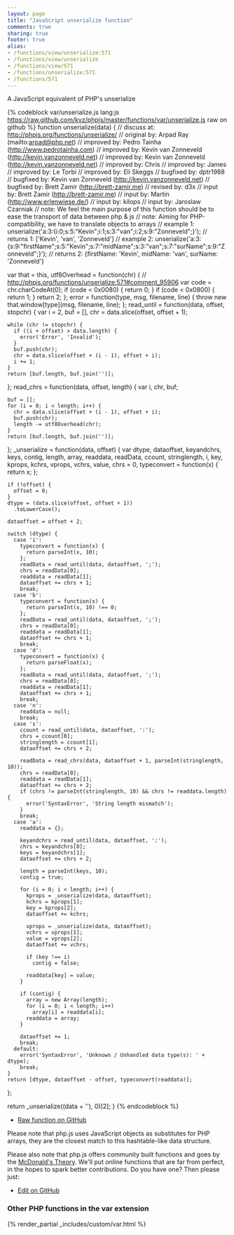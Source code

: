 ```yaml
---
layout: page
title: "JavaScript unserialize function"
comments: true
sharing: true
footer: true
alias:
- /functions/view/unserialize:571
- /functions/view/unserialize
- /functions/view/571
- /functions/unserialize:571
- /functions/571
---
```

<!-- Generated by Rakefile:build -->
A JavaScript equivalent of PHP's unserialize

{% codeblock var/unserialize.js lang:js https://raw.github.com/kvz/phpjs/master/functions/var/unserialize.js raw on github %}
function unserialize(data) {
  //  discuss at: http://phpjs.org/functions/unserialize/
  // original by: Arpad Ray (mailto:arpad@php.net)
  // improved by: Pedro Tainha (http://www.pedrotainha.com)
  // improved by: Kevin van Zonneveld (http://kevin.vanzonneveld.net)
  // improved by: Kevin van Zonneveld (http://kevin.vanzonneveld.net)
  // improved by: Chris
  // improved by: James
  // improved by: Le Torbi
  // improved by: Eli Skeggs
  // bugfixed by: dptr1988
  // bugfixed by: Kevin van Zonneveld (http://kevin.vanzonneveld.net)
  // bugfixed by: Brett Zamir (http://brett-zamir.me)
  //  revised by: d3x
  //    input by: Brett Zamir (http://brett-zamir.me)
  //    input by: Martin (http://www.erlenwiese.de/)
  //    input by: kilops
  //    input by: Jaroslaw Czarniak
  //        note: We feel the main purpose of this function should be to ease the transport of data between php & js
  //        note: Aiming for PHP-compatibility, we have to translate objects to arrays
  //   example 1: unserialize('a:3:{i:0;s:5:"Kevin";i:1;s:3:"van";i:2;s:9:"Zonneveld";}');
  //   returns 1: ['Kevin', 'van', 'Zonneveld']
  //   example 2: unserialize('a:3:{s:9:"firstName";s:5:"Kevin";s:7:"midName";s:3:"van";s:7:"surName";s:9:"Zonneveld";}');
  //   returns 2: {firstName: 'Kevin', midName: 'van', surName: 'Zonneveld'}

  var that = this,
    utf8Overhead = function(chr) {
      // http://phpjs.org/functions/unserialize:571#comment_95906
      var code = chr.charCodeAt(0);
      if (code < 0x0080) {
        return 0;
      }
      if (code < 0x0800) {
        return 1;
      }
      return 2;
    };
  error = function(type, msg, filename, line) {
    throw new that.window[type](msg, filename, line);
  };
  read_until = function(data, offset, stopchr) {
    var i = 2,
      buf = [],
      chr = data.slice(offset, offset + 1);

    while (chr != stopchr) {
      if ((i + offset) > data.length) {
        error('Error', 'Invalid');
      }
      buf.push(chr);
      chr = data.slice(offset + (i - 1), offset + i);
      i += 1;
    }
    return [buf.length, buf.join('')];
  };
  read_chrs = function(data, offset, length) {
    var i, chr, buf;

    buf = [];
    for (i = 0; i < length; i++) {
      chr = data.slice(offset + (i - 1), offset + i);
      buf.push(chr);
      length -= utf8Overhead(chr);
    }
    return [buf.length, buf.join('')];
  };
  _unserialize = function(data, offset) {
    var dtype, dataoffset, keyandchrs, keys, contig,
      length, array, readdata, readData, ccount,
      stringlength, i, key, kprops, kchrs, vprops,
      vchrs, value, chrs = 0,
      typeconvert = function(x) {
        return x;
      };

    if (!offset) {
      offset = 0;
    }
    dtype = (data.slice(offset, offset + 1))
      .toLowerCase();

    dataoffset = offset + 2;

    switch (dtype) {
      case 'i':
        typeconvert = function(x) {
          return parseInt(x, 10);
        };
        readData = read_until(data, dataoffset, ';');
        chrs = readData[0];
        readdata = readData[1];
        dataoffset += chrs + 1;
        break;
      case 'b':
        typeconvert = function(x) {
          return parseInt(x, 10) !== 0;
        };
        readData = read_until(data, dataoffset, ';');
        chrs = readData[0];
        readdata = readData[1];
        dataoffset += chrs + 1;
        break;
      case 'd':
        typeconvert = function(x) {
          return parseFloat(x);
        };
        readData = read_until(data, dataoffset, ';');
        chrs = readData[0];
        readdata = readData[1];
        dataoffset += chrs + 1;
        break;
      case 'n':
        readdata = null;
        break;
      case 's':
        ccount = read_until(data, dataoffset, ':');
        chrs = ccount[0];
        stringlength = ccount[1];
        dataoffset += chrs + 2;

        readData = read_chrs(data, dataoffset + 1, parseInt(stringlength, 10));
        chrs = readData[0];
        readdata = readData[1];
        dataoffset += chrs + 2;
        if (chrs != parseInt(stringlength, 10) && chrs != readdata.length) {
          error('SyntaxError', 'String length mismatch');
        }
        break;
      case 'a':
        readdata = {};

        keyandchrs = read_until(data, dataoffset, ':');
        chrs = keyandchrs[0];
        keys = keyandchrs[1];
        dataoffset += chrs + 2;

        length = parseInt(keys, 10);
        contig = true;

        for (i = 0; i < length; i++) {
          kprops = _unserialize(data, dataoffset);
          kchrs = kprops[1];
          key = kprops[2];
          dataoffset += kchrs;

          vprops = _unserialize(data, dataoffset);
          vchrs = vprops[1];
          value = vprops[2];
          dataoffset += vchrs;

          if (key !== i)
            contig = false;

          readdata[key] = value;
        }

        if (contig) {
          array = new Array(length);
          for (i = 0; i < length; i++)
            array[i] = readdata[i];
          readdata = array;
        }

        dataoffset += 1;
        break;
      default:
        error('SyntaxError', 'Unknown / Unhandled data type(s): ' + dtype);
        break;
    }
    return [dtype, dataoffset - offset, typeconvert(readdata)];
  };

  return _unserialize((data + ''), 0)[2];
}
{% endcodeblock %}

 - [Raw function on GitHub](https://github.com/kvz/phpjs/blob/master/functions/var/unserialize.js)

Please note that php.js uses JavaScript objects as substitutes for PHP arrays, they are 
the closest match to this hashtable-like data structure. 

Please also note that php.js offers community built functions and goes by the 
[McDonald's Theory](https://medium.com/what-i-learned-building/9216e1c9da7d). We'll put online 
functions that are far from perfect, in the hopes to spark better contributions. 
Do you have one? Then please just: 

 - [Edit on GitHub](https://github.com/kvz/phpjs/edit/master/functions/var/unserialize.js)


### Other PHP functions in the var extension
{% render_partial _includes/custom/var.html %}

